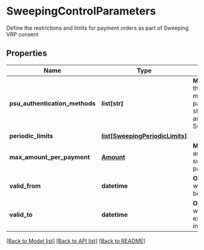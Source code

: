 # SweepingControlParameters

Define the restrictions and limits for payment orders as part of Sweeping VRP consent
## Properties
Name | Type | Description | Notes
------------ | ------------- | ------------- | -------------
**psu_authentication_methods** | **list[str]** | __Mandatory__. Defines the authentication method(s) allowed in payment submission step. Allowed values are [SCA_REQUIRED, SCA_NOT_REQUIRED]. | 
**periodic_limits** | [**list[SweepingPeriodicLimits]**](SweepingPeriodicLimits.md) |  | 
**max_amount_per_payment** | [**Amount**](Amount.md) | __Mandatory__. Max amount that can be submitted per payment. | 
**valid_from** | **datetime** | __Optional__. Start date when the consent becomes valid. | [optional] 
**valid_to** | **datetime** | __Optional__. End date when the consent expires and becomes invalid. | [optional] 

[[Back to Model list]](../README.md#documentation-for-models) [[Back to API list]](../README.md#documentation-for-api-endpoints) [[Back to README]](../README.md)


